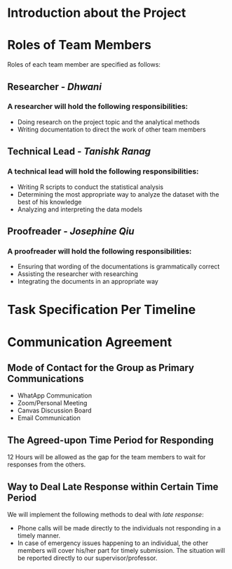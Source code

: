 # Introduction about the Project

# Roles of Team Members
Roles of each team member are specified as follows:
## Researcher - _Dhwani_
### A researcher will hold the following responsibilities:
* Doing research on the project topic and the analytical methods
* Writing documentation to direct the work of other team members

## Technical Lead - _Tanishk Ranag_
### A technical lead will hold the following responsibilities:
* Writing R scripts to conduct the statistical analysis
* Determining the most appropriate way to analyze the dataset with the best of his knowledge
* Analyzing and interpreting the data models

## Proofreader - _Josephine Qiu_
### A proofreader will hold the following responsibilities:
* Ensuring that wording of the documentations is grammatically correct
* Assisting the researcher with researching 
* Integrating the documents in an appropriate way

# Task Specification Per Timeline


# Communication Agreement
## Mode of Contact for the Group as Primary Communications
* WhatApp Communication
* Zoom/Personal Meeting 
* Canvas Discussion Board
* Email Communication

## The Agreed-upon Time Period for Responding
12 Hours will be allowed as the gap for the team members to wait for responses from the others.  

## Way to Deal Late Response within Certain Time Period
We will implement the following methods to deal with *late response*:
* Phone calls will be made directly to the individuals not responding in a timely manner. 
* In case of emergency issues happening to an individual, the other members will cover his/her part for timely submission. The situation will be reported directly to our supervisor/professor.
